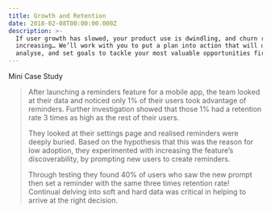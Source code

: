 ```yaml
---
title: Growth and Retention
date: 2018-02-08T00:00:00.000Z
description: >-
  If user growth has slowed, your product use is dwindling, and churn rates are
  increasing… We’ll work with you to put a plan into action that will dissect,
  analyse, and set goals to tackle your most valuable opportunities first.
---
```



Mini Case Study

> After launching a reminders feature for a mobile app, the team looked at their data and noticed only 1% of their users took advantage of reminders. Further investigation showed that those 1% had a retention rate 3 times as high as the rest of their users. 
>
>
>
> They looked at their settings page and realised reminders were deeply buried. Based on the hypothesis that this was the reason for low adoption, they experimented with increasing the feature’s discoverability, by prompting new users to create reminders. 
>
>
>
> Through testing they found 40% of users who saw the new prompt then set a reminder with the same three times retention rate! Continual delving into soft and hard data was critical in helping to arrive at the right decision.

